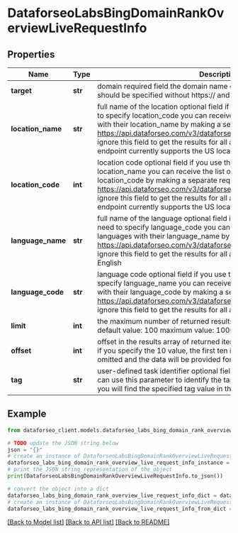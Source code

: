 # DataforseoLabsBingDomainRankOverviewLiveRequestInfo


## Properties

Name | Type | Description | Notes
------------ | ------------- | ------------- | -------------
**target** | **str** | domain required field the domain name of the target website the domain should be specified without https:// and www. | [optional] 
**location_name** | **str** | full name of the location optional field if you use this field, you don’t need to specify location_code you can receive the list of available locations with their location_name by making a separate request to https://api.dataforseo.com/v3/dataforseo_labs/locations_and_languages; ignore this field to get the results for all available locations; Note: this endpoint currently supports the US location only; example: United States | [optional] 
**location_code** | **int** | location code optional field if you use this field, you don’t need to specify location_name you can receive the list of available locations with their location_code by making a separate request to https://api.dataforseo.com/v3/dataforseo_labs/locations_and_languages ignore this field to get the results for all available locations; Note: this endpoint currently supports the US location only; example: 2840 | [optional] 
**language_name** | **str** | full name of the language optional field if you use this field, you don’t need to specify language_code you can receive the list of available languages with their language_name by making a separate request to the https://api.dataforseo.com/v3/dataforseo_labs/locations_and_languages ignore this field to get the results for all available languages example: English | [optional] 
**language_code** | **str** | language code optional field if you use this field, you don’t need to specify language_name you can receive the list of available languages with their language_code by making a separate request to the https://api.dataforseo.com/v3/dataforseo_labs/locations_and_languages ignore this field to get the results for all available languages example: en | [optional] 
**limit** | **int** | the maximum number of returned results for domain optional field default value: 100 maximum value: 1000 | [optional] 
**offset** | **int** | offset in the results array of returned items optional field default value: 0 if you specify the 10 value, the first ten items in the results array will be omitted and the data will be provided for the successive items | [optional] 
**tag** | **str** | user-defined task identifier optional field the character limit is 255 you can use this parameter to identify the task and match it with the result you will find the specified tag value in the data object of the response | [optional] 

## Example

```python
from dataforseo_client.models.dataforseo_labs_bing_domain_rank_overview_live_request_info import DataforseoLabsBingDomainRankOverviewLiveRequestInfo

# TODO update the JSON string below
json = "{}"
# create an instance of DataforseoLabsBingDomainRankOverviewLiveRequestInfo from a JSON string
dataforseo_labs_bing_domain_rank_overview_live_request_info_instance = DataforseoLabsBingDomainRankOverviewLiveRequestInfo.from_json(json)
# print the JSON string representation of the object
print(DataforseoLabsBingDomainRankOverviewLiveRequestInfo.to_json())

# convert the object into a dict
dataforseo_labs_bing_domain_rank_overview_live_request_info_dict = dataforseo_labs_bing_domain_rank_overview_live_request_info_instance.to_dict()
# create an instance of DataforseoLabsBingDomainRankOverviewLiveRequestInfo from a dict
dataforseo_labs_bing_domain_rank_overview_live_request_info_from_dict = DataforseoLabsBingDomainRankOverviewLiveRequestInfo.from_dict(dataforseo_labs_bing_domain_rank_overview_live_request_info_dict)
```
[[Back to Model list]](../README.md#documentation-for-models) [[Back to API list]](../README.md#documentation-for-api-endpoints) [[Back to README]](../README.md)



